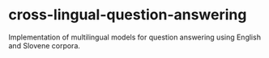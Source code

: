 # cross-lingual-question-answering
Implementation of multilingual models for question answering using English and Slovene corpora.
